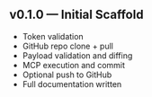 

## v0.1.0 — Initial Scaffold
- Token validation
- GitHub repo clone + pull
- Payload validation and diffing
- MCP execution and commit
- Optional push to GitHub
- Full documentation written
